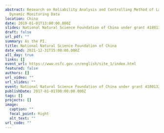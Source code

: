 ```yaml
---
abstract: Research on Reliability Analysis and Controlling Method of Land Cover
  Dynamic Monitoring Data
location: China
date: 2019-01-01T13:00:00.000Z
slides: National Natural Science Foundation of China under grant 41801323
draft: false
url_pdf: ""
summary: As the PI.
title: National Natural Science Foundation of China
date_end: 2021-12-31T15:00:00.000Z
all_day: true
links: []
event_url: https://www.nsfc.gov.cn/english/site_1/index.html
featured: false
authors: []
url_video: ""
url_slides: ""
event: National Natural Science Foundation of China under grant 41801323
publishDate: 2017-01-01T00:00:00.000Z
tags: []
projects: []
image:
  caption: ""
  focal_point: Right
  alt_text: ""
url_code: ""
---
```

